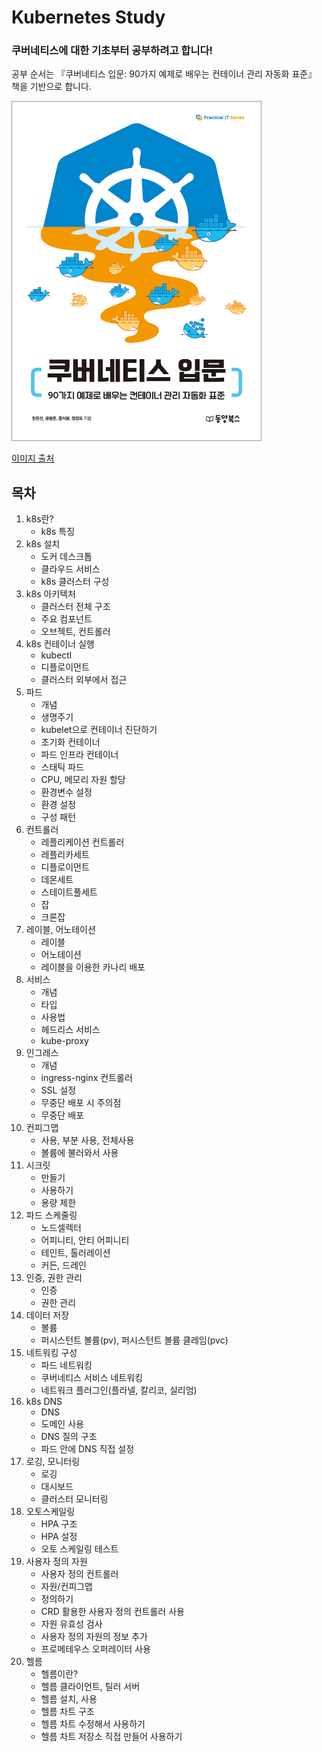 Kubernetes Study
===

### 쿠버네티스에 대한 기초부터 공부하려고 합니다!

공부 순서는 『쿠버네티스 입문: 90가지 예제로 배우는 컨테이너 관리 자동화 표준』 책을 기반으로 합니다.

<img src="image/kubernetes%20cover.jpg" width="400" height="544">

[이미지 출처](https://github.com/dybooksIT/kubernetes-book/blob/master/readme/cover.jpg)

## 목차

1. k8s란?
    - k8s 특징
2. k8s 설치
    - 도커 데스크톱
    - 클라우드 서비스
    - k8s 클러스터 구성
3. k8s 아키텍처
    - 클러스터 전체 구조
    - 주요 컴포넌트
    - 오브젝트, 컨트롤러
4. k8s 컨테이너 실행
    - kubectl
    - 디플로이먼트
    - 클러스터 외부에서 접근
5. 파드
    - 개념
    - 생명주기
    - kubelet으로 컨테이너 진단하기
    - 초기화 컨테이너
    - 파드 인프라 컨테이너
    - 스태틱 파드
    - CPU, 메모리 자원 할당
    - 환경변수 설정
    - 환경 설정
    - 구성 패턴
6. 컨트롤러
    - 레플리케이션 컨트롤러
    - 레플리카세트
    - 디플로이먼트
    - 데몬세트
    - 스테이트풀세트
    - 잡
    - 크론잡
7. 레이블, 어노테이션
    - 레이블
    - 어노테이션
    - 레이블을 이용한 카나리 배포
8. 서비스
    - 개념
    - 타입
    - 사용법
    - 헤드리스 서비스
    - kube-proxy
9. 인그레스
    - 개념
    - ingress-nginx 컨트롤러
    - SSL 설정
    - 무중단 배포 시 주의점
    - 무중단 배포
10. 컨피그맵
    - 사용, 부분 사용, 전체사용
    - 볼륨에 불러와서 사용
11. 시크릿
    - 만들기
    - 사용하기
    - 용량 제한
12. 파드 스케줄링
    - 노드셀렉터
    - 어피니티, 안티 어피니티
    - 테인트, 톨러레이션
    - 커든, 드레인
13. 인증, 권한 관리
    - 인증
    - 권한 관리
14. 데이터 저장
    - 볼륨
    - 퍼시스턴트 볼륨(pv), 퍼시스턴트 볼륨 클레임(pvc)
15. 네트워킹 구성
    - 파드 네트워킹
    - 쿠버네티스 서비스 네트워킹
    - 네트워크 플러그인(플라넬, 칼리코, 실리엄)
16. k8s DNS
    - DNS
    - 도메인 사용
    - DNS 질의 구조
    - 파드 안에 DNS 직접 설정
17. 로깅, 모니터링
    - 로깅
    - 대시보드
    - 클러스터 모니터링
18. 오토스케일링
    - HPA 구조
    - HPA 설정
    - 오토 스케일링 테스트
19. 사용자 정의 자원
    - 사용자 정의 컨트롤러
    - 자원/컨피그맵
    - 정의하기
    - CRD 활용한 사용자 정의 컨트롤러 사용
    - 자원 유효성 검사
    - 사용자 정의 자원의 정보 추가
    - 프로메테우스 오퍼레이터 사용
20. 헬름
    - 헬름이란?
    - 헬름 클라이언트, 틸러 서버
    - 헬름 설치, 사용
    - 헬름 차트 구조
    - 헬름 차트 수정해서 사용하기
    - 헬름 차트 저장소 직접 만들어 사용하기
